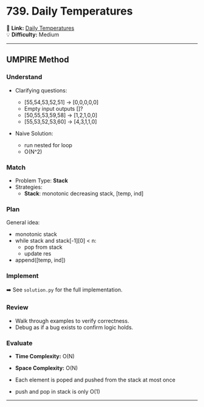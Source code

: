 # 739. Daily Temperatures

🔗 **Link:** [Daily Temperatures](hhttps://leetcode.com/problems/daily-temperatures/description/)  
💡 **Difficulty:** Medium

---


## UMPIRE Method

### Understand
- Clarifying questions:
  - [55,54,53,52,51] → [0,0,0,0,0]
  - Empty input outputs []?
  - [50,55,53,59,58] → [1,2,1,0,0]
  - [55,53,52,53,60] → [4,3,1,1,0]

  
- Naive Solution:
  - run nested for loop
  - O(N^2)

### Match
- Problem Type: **Stack**  
- Strategies:
  - **Stack**: monotonic decreasing stack, [temp, ind] 

### Plan
General idea:  
- monotonic stack
- while stack and stack[-1][0] < n:
    - pop from stack
    - update res
- append([temp, ind])

### Implement
➡️ See `solution.py` for the full implementation.  

### Review
- Walk through examples to verify correctness.  
- Debug as if a bug exists to confirm logic holds.  

### Evaluate
- **Time Complexity:** O(N)  
- **Space Complexity:** O(N)  

- Each element is poped and pushed from the stack at most once
- push and pop in stack is only O(1)


---


